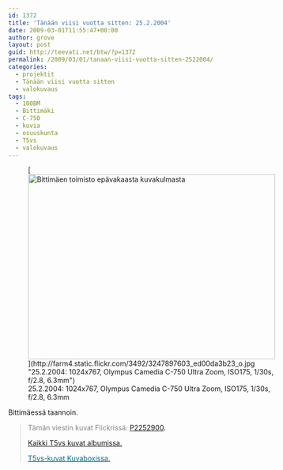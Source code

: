 ```yaml
---
id: 1372
title: 'Tänään viisi vuotta sitten: 25.2.2004'
date: 2009-03-01T11:55:47+00:00
author: grove
layout: post
guid: http://teevati.net/btw/?p=1372
permalink: /2009/03/01/tanaan-viisi-vuotta-sitten-2522004/
categories:
  - projektit
  - Tänään viisi vuotta sitten
  - valokuvaus
tags:
  - 100BM
  - Bittimäki
  - C-750
  - kuvia
  - osuuskunta
  - T5vs
  - valokuvaus
---
```

<figure style="width: 500px" class="wp-caption aligncenter">[<img class="                      " title="Bittimäen toimisto epävakaasta kuvakulmasta" src="http://farm4.static.flickr.com/3492/3247897603_6747efcc7e.jpg" alt="Bittimäen toimisto epävakaasta kuvakulmasta" width="500" height="375" />](http://farm4.static.flickr.com/3492/3247897603_ed00da3b23_o.jpg "25.2.2004: 1024x767, Olympus Camedia C-750 Ultra Zoom, ISO175, 1/30s, f/2.8, 6.3mm")<figcaption class="wp-caption-text">25.2.2004: 1024x767, Olympus Camedia C-750 Ultra Zoom, ISO175, 1/30s, f/2.8, 6.3mm</figcaption></figure> 

Bittimäessä taannoin.

> <span style="color: #808080;">Tämän viestin kuvat Flickrissä:</span> <span style="color: #006a80;"><span style="color: #000000;"><span style="color: #006a80;"><span style="color: #000000;"><span style="color: #006a80;"><span style="color: #000000;"><span style="color: #006a80;"><span style="color: #000000;"><a title="P2252900 on Flickr" href="http://www.flickr.com/photos/teevati/3247897603/">P2252900</a>.</span></span></span></span></span></span></span></span>
> 
> [Kaikki T5vs kuvat albumissa.](/btw/flickr/album/72157607994204386/t5vs-all.html "BTW · T5vs-all")
> 
> [<span style="color: #006a80;">T5vs-kuvat Kuvaboxissa.</span>](http://www.kuvaboxi.fi/julkinen/29poj+taavetti-btw-t5vs.html "Kuvaboxi - BTW: T5vs (Taavetti)")
